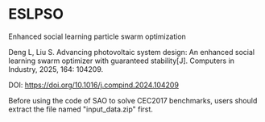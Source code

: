 # ESLPSO
Enhanced social learning particle swarm optimization

Deng L, Liu S. Advancing photovoltaic system design: An enhanced social learning swarm optimizer with guaranteed stability[J]. Computers in Industry, 2025, 164: 104209.

DOI: https://doi.org/10.1016/j.compind.2024.104209

Before using the code of SAO to solve CEC2017 benchmarks, users should extract the file named "input_data.zip" first.
